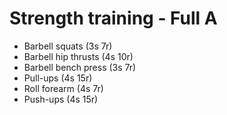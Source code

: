 # Strength training - Full A
* Barbell squats (3s 7r)
* Barbell hip thrusts (4s 10r)
* Barbell bench press (3s 7r)
* Pull-ups (4s 15r)
* Roll forearm (4s 7r)
* Push-ups (4s 15r)

